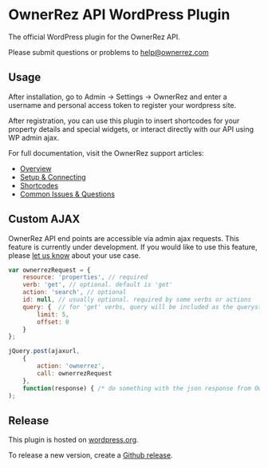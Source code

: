 # OwnerRez API WordPress Plugin

The official WordPress plugin for the OwnerRez API.

Please submit questions or problems to help@ownerrez.com

## Usage

After installation, go to Admin -> Settings -> OwnerRez and enter a username and personal access token to register your wordpress site.
 
After registration, you can use this plugin to insert shortcodes for your property details and special widgets, or interact directly with our API using WP admin ajax.

For full documentation, visit the OwnerRez support articles:

- [Overview](https://www.ownerrez.com/support/articles/wordpress-plugin-overview)
- [Setup & Connecting](https://www.ownerrez.com/support/articles/wordpress-plugin-setup-connecting)
- [Shortcodes](https://www.ownerrez.com/support/articles/wordpress-plugin-shortcodes)
- [Common Issues & Questions](https://www.ownerrez.com/support/articles/wp-plugin-faq)


## Custom AJAX

OwnerRez API end points are accessible via admin ajax requests. This feature is currently under development. If you would like to
use this feature, please [let us know](mailto:help@ownerrez.com) about your use case. 

```javascript
var ownerrezRequest = { 
    resource: 'properties', // required
    verb: 'get', // optional. default is 'get' 
    action: 'search', // optional
    id: null, // usually optional. required by some verbs or actions 
    query: {  // for 'get' verbs, query will be included as the querystring. For other verbs, query will be attached as the json request body.
        limit: 5,
        offset: 0 
    } 
};

jQuery.post(ajaxurl, 
    { 
        action: 'ownerrez', 
        call: ownerrezRequest 
    }, 
    function(response) { /* do something with the json response from OwnerRez */ }
);
```

## Release

This plugin is hosted on [wordpress.org](https://wordpress.org/plugins/ownerrez/).

To release a new version, create a [Github release](https://github.com/ownerrez/orez-wp/releases).